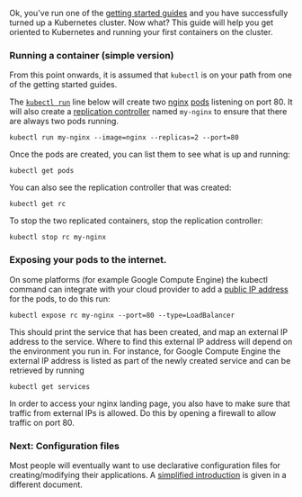 ---
---

Ok, you've run one of the [getting started guides](/docs/getting-started-guides/) and you have
successfully turned up a Kubernetes cluster.  Now what?  This guide will help you get oriented
to Kubernetes and running your first containers on the cluster.

### Running a container (simple version)

From this point onwards, it is assumed that `kubectl` is on your path from one of the getting started guides.

The [`kubectl run`](/docs/user-guide/kubectl/kubectl_run) line below will create two [nginx](https://registry.hub.docker.com/_/nginx/) [pods](/docs/user-guide/pods) listening on port 80. It will also create a [replication controller](/docs/user-guide/replication-controller) named `my-nginx` to ensure that there are always two pods running.

```shell
kubectl run my-nginx --image=nginx --replicas=2 --port=80
```

Once the pods are created, you can list them to see what is up and running:

```shell
kubectl get pods
```

You can also see the replication controller that was created:

```shell
kubectl get rc
```

To stop the two replicated containers, stop the replication controller:

```shell
kubectl stop rc my-nginx
```

### Exposing your pods to the internet.

On some platforms (for example Google Compute Engine) the kubectl command can integrate with your cloud provider to add a [public IP address](/docs/user-guide/services/#external-services) for the pods,
to do this run:

```shell
kubectl expose rc my-nginx --port=80 --type=LoadBalancer
```

This should print the service that has been created, and map an external IP address to the service. Where to find this external IP address will depend on the environment you run in.  For instance, for Google Compute Engine the external IP address is listed as part of the newly created service and can be retrieved by running

```shell
kubectl get services
```

In order to access your nginx landing page, you also have to make sure that traffic from external IPs is allowed. Do this by opening a firewall to allow traffic on port 80.

### Next: Configuration files

Most people will eventually want to use declarative configuration files for creating/modifying their applications.  A [simplified introduction](/docs/user-guide/simple-yaml)
is given in a different document.